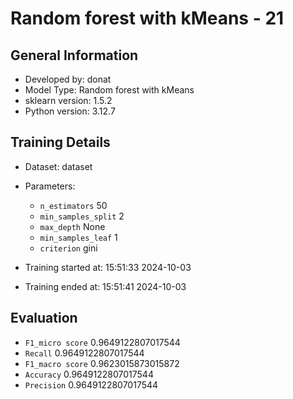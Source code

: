 # Random forest with kMeans - 21
## General Information 
- Developed by: donat
- Model Type: Random forest with kMeans
- sklearn version: 1.5.2
- Python version: 3.12.7
## Training Details
- Dataset: dataset
- Parameters: 
    - `n_estimators` 50
    - `min_samples_split` 2
    - `max_depth` None
    - `min_samples_leaf` 1
    - `criterion` gini
    
- Training started at: 15:51:33 2024-10-03
- Training ended at: 15:51:41 2024-10-03
## Evaluation
- `F1_micro score` 0.9649122807017544
- `Recall` 0.9649122807017544
- `F1_macro score` 0.9623015873015872
- `Accuracy` 0.9649122807017544
- `Precision` 0.9649122807017544
